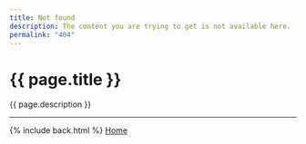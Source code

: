 ```yaml
---
title: Not found
description: The content you are trying to get is not available here.
permalink: "404"
---
```


# {{ page.title }}

{{ page.description }}

---

{% include back.html %}
<a href="{{ site.github.url }}" class="" title="Go to Home Page">Home</a>
